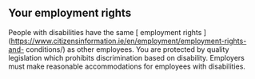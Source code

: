 ##  Your employment rights

People with disabilities have the same [ employment rights
](https://www.citizensinformation.ie/en/employment/employment-rights-and-
conditions/) as other employees. You are protected by quality legislation
which prohibits discrimination based on disability. Employers must make
reasonable accommodations for employees with disabilities.
